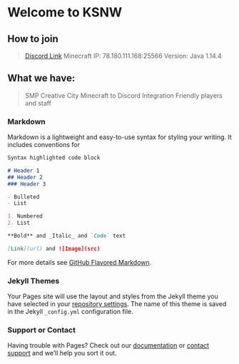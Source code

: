 # Welcome to KSNW

## How to join
 > [Discord Link](https://discord.gg/jDCTrmD)
 > Minecraft IP: 78.180.111.168:25566 
 > Version: Java 1.14.4

## What we have:
> SMP
> Creative
> City
> Minecraft to Discord Integration
> Friendly players and staff


### Markdown

Markdown is a lightweight and easy-to-use syntax for styling your writing. It includes conventions for

```markdown
Syntax highlighted code block

# Header 1
## Header 2
### Header 3

- Bulleted
- List

1. Numbered
2. List

**Bold** and _Italic_ and `Code` text

[Link](url) and ![Image](src)
```

For more details see [GitHub Flavored Markdown](https://guides.github.com/features/mastering-markdown/).

### Jekyll Themes

Your Pages site will use the layout and styles from the Jekyll theme you have selected in your [repository settings](https://github.com/Imagonow55/ksnw/settings). The name of this theme is saved in the Jekyll `_config.yml` configuration file.

### Support or Contact

Having trouble with Pages? Check out our [documentation](https://help.github.com/categories/github-pages-basics/) or [contact support](https://github.com/contact) and we’ll help you sort it out.
